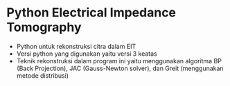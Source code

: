 # Python Electrical Impedance Tomography
- Python untuk rekonstruksi citra dalam EIT
- Versi python yang digunakan yaitu versi 3 keatas
- Teknik rekonstruksi dalam program ini yaitu menggunakan algoritma BP (Back Projection), JAC (Gauss-Newton solver), dan Greit (menggunakan metode distribusi)
